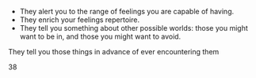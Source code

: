 - They alert you to the range of feelings you are capable of having.
- They enrich your feelings repertoire.
- They tell you something about other possible worlds: those you might want to be in, and those you might want to avoid.

They tell you those things in advance of ever encountering them

38